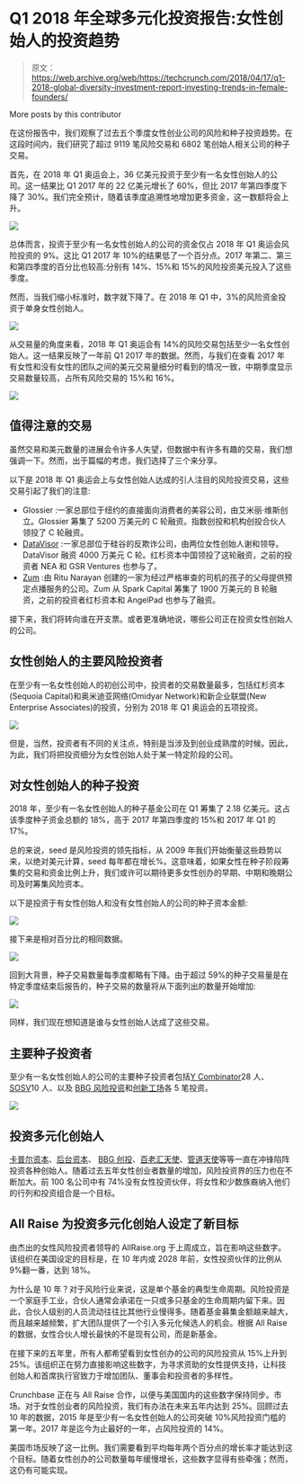 # Q1 2018 年全球多元化投资报告:女性创始人的投资趋势

> 原文：<https://web.archive.org/web/https://techcrunch.com/2018/04/17/q1-2018-global-diversity-investment-report-investing-trends-in-female-founders/>

More posts by this contributor

在这份报告中，我们观察了过去五个季度女性创业公司的风险和种子投资趋势。在这段时间内，我们研究了超过 9119 笔风险交易和 6802 笔创始人相关公司的种子交易。

首先，在 2018 年 Q1 奥运会上，36 亿美元投资于至少有一名女性创始人的公司。这一结果比 Q1 2017 年的 22 亿美元增长了 60%，但比 2017 年第四季度下降了 30%。我们完全预计，随着该季度追溯性地增加更多资金，这一数额将会上升。

![](img/2d0ddf2ad64ba2633f874b8607b08c86.png)

总体而言，投资于至少有一名女性创始人的公司的资金仅占 2018 年 Q1 奥运会风险投资的 9%。这比 Q1 2017 年 10%的结果低了一个百分点。2017 年第二、第三和第四季度的百分比也较高:分别有 14%、15%和 15%的风险投资美元投入了这些季度。

然而，当我们缩小标准时，数字就下降了。在 2018 年 Q1 中，3%的风险资金投资于单身女性创始人。

![](img/32558bb42e9cca82370a225d442d8426.png)

从交易量的角度来看，2018 年 Q1 奥运会有 14%的风险交易包括至少一名女性创始人。这一结果反映了一年前 Q1 2017 年的数据。然而，与我们在查看 2017 年有女性和没有女性的团队之间的美元交易量细分时看到的情况一致，中期季度显示交易数量较高，占所有风险交易的 15%和 16%。

![](img/fcc8b18461cf80b04e9e1e587a82b5ed.png)

## 值得注意的交易

虽然交易和美元数量的进展会令许多人失望，但数据中有许多有趣的交易，我们想强调一下。然而，出于篇幅的考虑，我们选择了三个来分享。

以下是 2018 年 Q1 奥运会上与女性创始人达成的引人注目的风险投资交易，这些交易引起了我们的注意:

*   Glossier :一家总部位于纽约的直接面向消费者的美容公司，由艾米丽·维斯创立。Glossier 筹集了 5200 万美元的 C 轮融资。指数创投和机构创投合伙人领投了 C 轮融资。
*   [DataVisor](https://web.archive.org/web/20230323153425/https://www.crunchbase.com/organization/datavisor) :一家总部位于硅谷的反欺诈公司，由两位女性创始人谢和领导。DataVisor 融资 4000 万美元 C 轮。红杉资本中国领投了这轮融资，之前的投资者 NEA 和 GSR Ventures 也参与了。
*   [Zum](https://web.archive.org/web/20230323153425/https://www.crunchbase.com/organization/liftee) :由 Ritu Narayan 创建的一家为经过严格审查的司机的孩子的父母提供预定点播服务的公司。Zum 从 Spark Capital 筹集了 1900 万美元的 B 轮融资，之前的投资者红杉资本和 AngelPad 也参与了融资。

接下来，我们将转向谁在开支票。或者更准确地说，哪些公司正在投资女性创始人的公司。

## 女性创始人的主要风险投资者

在至少有一名女性创始人的初创公司中，投资者的交易数量最多，包括红杉资本(Sequoia Capital)和奥米迪亚网络(Omidyar Network)和新企业联盟(New Enterprise Associates)的投资，分别为 2018 年 Q1 奥运会的五项投资。

![](img/78a89a1599a5b0a98122e96ed04b1e05.png)

但是，当然，投资者有不同的关注点，特别是当涉及到创业成熟度的时候。因此，为此，我们将把投资细分为女性创始人处于某一特定阶段的公司。

## 对女性创始人的种子投资

2018 年，至少有一名女性创始人的种子基金公司在 Q1 筹集了 2.18 亿美元。这占该季度种子资金总额的 18%，高于 2017 年第四季度的 15%和 2017 年 Q1 的 17%。

总的来说，seed 是风险投资的领先指标，从 2009 年我们开始衡量这些趋势以来，以绝对美元计算，seed 每年都在增长%。这意味着，如果女性在种子阶段筹集的交易和资金比例上升，我们或许可以期待更多女性创办的早期、中期和晚期公司及时筹集风险资本。

以下是投资于有女性创始人和没有女性创始人的公司的种子资本金额:

![](img/79033ecb081410ba4fc54868a13dc6ca.png)

接下来是相对百分比的相同数据。

![](img/390a54ef5d33a51d4914fad6cdd856e9.png)

回到大背景，种子交易数量每季度都略有下降。由于超过 59%的种子交易量是在特定季度结束后报告的，种子交易的数量将从下面列出的数量开始增加:

![](img/013719eeb55a629c942e0ed56dfc599d.png)

同样，我们现在想知道是谁与女性创始人达成了这些交易。

## 主要种子投资者

至少有一名女性创始人的公司的主要种子投资者包括[Y Combinator](https://web.archive.org/web/20230323153425/https://www.crunchbase.com/organization/y-combinator)28 人、[SOSV](https://web.archive.org/web/20230323153425/https://www.crunchbase.com/organization/sosv)10 人、以及 [BBG 风险投资](https://web.archive.org/web/20230323153425/https://www.crunchbase.com/organization/bbg-ventures)和[创新工场](https://web.archive.org/web/20230323153425/https://www.crunchbase.com/organization/innovation-works)各 5 笔投资。

![](img/036cadeab794a34e7b42df90f427504c.png)

## 投资多元化创始人

[卡普尔资本](https://web.archive.org/web/20230323153425/https://www.crunchbase.com/organization/kapor-capital)、[后台资本](https://web.archive.org/web/20230323153425/https://www.crunchbase.com/organization/backstage-capital)、 [BBG 创投](https://web.archive.org/web/20230323153425/https://www.crunchbase.com/organization/bbg-ventures)、[百老汇天使](https://web.archive.org/web/20230323153425/https://www.crunchbase.com/organization/broadway-angels)、[管道天使](https://web.archive.org/web/20230323153425/https://www.crunchbase.com/organization/pipeline-fund)等等一直在冲锋陷阵投资各种创始人。随着过去五年女性创业者数量的增加，风险投资界的压力也在不断加大。前 100 名公司中有 74%没有女性投资伙伴，将女性和少数族裔纳入他们的行列和投资组合是一个目标。

## All Raise 为投资多元化创始人设定了新目标

由杰出的女性风险投资者领导的 AllRaise.org 于上周成立，旨在影响这些数字。该组织在美国设定的目标是，在 10 年内或 2028 年前，女性投资伙伴的比例从 9%翻一番，达到 18%。

为什么是 10 年？对于风险行业来说，这是单个基金的典型生命周期。风险投资是一个家庭手工业，合伙人通常会承诺在一只或多只基金的生命周期内留下来。因此，合伙人级别的人员流动往往比其他行业慢得多。随着基金募集金额越来越大，而且越来越频繁，扩大团队提供了一个引入多元化候选人的机会。根据 All Raise 的数据，女性合伙人增长最快的不是现有公司，而是新基金。

在接下来的五年里，所有人都希望看到女性创办的公司的风险投资从 15%上升到 25%。该组织正在努力直接影响这些数字，为寻求资助的女性提供支持，让科技创始人和首席执行官致力于增加团队、董事会和投资者的多样性。

Crunchbase 正在与 All Raise 合作，以便与美国国内的这些数字保持同步。市场。对于女性创业者的风险投资，我们有办法在未来五年内达到 25%。回顾过去 10 年的数据，2015 年是至少有一名女性创始人的公司突破 10%风险投资门槛的第一年。2017 年是迄今为止最好的一年，占风险投资的 14%。

美国市场反映了这一比例。我们需要看到平均每年两个百分点的增长率才能达到这个目标。随着女性创办的公司数量每年缓慢增长，这些数字显得有些牵强；然而，这仍有可能实现。